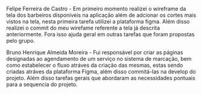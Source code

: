 Felipe Ferreira de Castro - Em primeiro momento realizei o wireframe da tela dos barbeiros dísponíveis na aplicação além de adcionar os cortes mais vistos na tela,
nesta primeira tarefa utilizei a plataforma figma. Além disso realizei o commit do meu wirefame referente a tela já descrita anteriormente. Fora isso ajuda geral 
em outras tarefas que foram propostas pelo grupo.

Bruno Henrique Almeida Moreira - Fui responsável por criar as páginas designadas ao agendamento de um serviço no sistema de marcação, bem como estabelecer o fluxo atráves da criação das mesmas, estas sendo criadas atráves da plataforma Figma, além disso commitá-las na develop do projeto. Além disso tarefas gerais que abordaram as necessidades pontuais para a sequencia do projeto.

